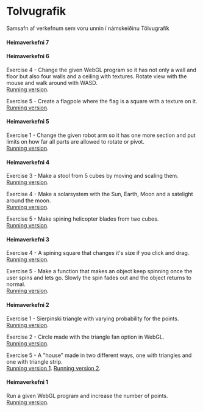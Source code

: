 # Tolvugrafik

Samsafn af verkefnum sem voru unnin í námskeiðinu Tölvugrafík

#### Heimaverkefni 7

#### Heimaverkefni 6

Exercise 4 - Change the given WebGL program so it has not only a wall and floor but also four walls and a ceiling with textures. Rotate view with the mouse and walk around with WASD.  
[Running version](https://notendur.hi.is/~jgs7/tolvugrafik/Heimadaemi%206/VeggurGolf.html).

Exercise 5 - Create a flagpole where the flag is a square with a texture on it.  
[Running version](https://notendur.hi.is/~jgs7/tolvugrafik/Heimadaemi%206/fanastong.html).

#### Heimaverkefni 5

Exercise 1 - Change the given robot arm so it has one more section and put limits on how far all parts are allowed to rotate or pivot.  
[Running version](https://notendur.hi.is/~jgs7/tolvugrafik/Heimadaemi%205/robotArmHH.html).

#### Heimaverkefni 4

Exercise 3 - Make a stool from 5 cubes by moving and scaling them.  
[Running version](https://notendur.hi.is/~jgs7/tolvugrafik/Heimadaemi%204/daemi3/d3.html).

Exercise 4 - Make a solarsystem with the Sun, Earth, Moon and a satelight around the moon.  
[Running version](https://notendur.hi.is/~jgs7/tolvugrafik/Heimadaemi%204/daemi4/solkerfi.html).

Exercise 5 - Make spining helicopter blades from two cubes.  
[Running version](https://notendur.hi.is/~jgs7/tolvugrafik/Heimadaemi%204/daemi5/d5.html).

#### Heimaverkefni 3

Exercise 4 - A spining square that changes it's size if you click and drag.  
[Running version](https://notendur.hi.is/~jgs7/tolvugrafik/Heimadaemi%203/daemi%204/rotatingSquare.html).

Exercise 5 - Make a function that makes an object keep spinning once the user spins and lets go. Slowly the spin fades out and the object returns to normal.  
[Running version](https://notendur.hi.is/~jgs7/tolvugrafik/Heimadaemi%203/daemi%205/hhpyramid.html).

#### Heimaverkefni 2

Exercise 1 - Sierpinski triangle with varying probability for the points.  
[Running version](https://notendur.hi.is/~jgs7/tolvugrafik/Heimadaemi%202/daemi1b/gasket1.html).

Exercise 2 - Circle made with the triangle fan option in WebGL.  
[Running version](https://notendur.hi.is/~jgs7/tolvugrafik/Heimadaemi%202/daemi2/circlefan.html).

Exercise 5 - A "house" made in two different ways, one with triangles and one with triangle strip.  
[Running version 1](https://notendur.hi.is/~jgs7/tolvugrafik/Heimadaemi%202/daemi5/d5.html).
[Running version 2](https://notendur.hi.is/~jgs7/tolvugrafik/Heimadaemi%202/daemi5/d5b.html).

#### Heimaverkefni 1

Run a given WebGL program and increase the number of points.  
[Running version](https://notendur.hi.is/~jgs7/tolvugrafik/Heimadaemi%201/gasket1.html).
